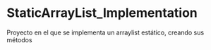 # StaticArrayList_Implementation
Proyecto en el que se implementa un arraylist estático, creando sus métodos

